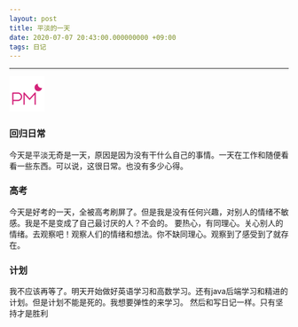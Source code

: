 ```yaml
---
layout: post
title: 平淡的一天
date: 2020-07-07 20:43:00.000000000 +09:00
tags: 日记
---
```

- - -
![下午](/assets/images/time/afternoon.png)
### 回归日常
  今天是平淡无奇是一天，原因是因为没有干什么自己的事情。一天在工作和随便看看一些东西。可以说，这很日常。也没有多少心得。
### 高考
  今天是好考的一天，全被高考刷屏了。但是我是没有任何兴趣，对别人的情绪不敏感。我是不是变成了自己最讨厌的人？不会的。
要热心，有同理心。关心别人的情绪。去观察吧！观察人们的情绪和想法。你不缺同理心。观察到了感受到了就存在。
### 计划
我不应该再等了。明天开始做好英语学习和高数学习。还有java后端学习和精进的计划。但是计划不能是死的。我想要弹性的来学习。
然后和写日记一样。只有坚持才是胜利
